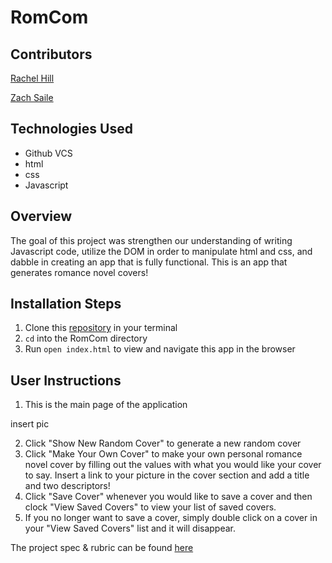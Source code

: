 # RomCom

## Contributors
[Rachel Hill](https://github.com/rachellhill)

[Zach Saile](https://github.com/zwsaile)

## Technologies Used
- Github VCS
- html
- css
- Javascript

## Overview
The goal of this project was strengthen our understanding of writing Javascript code,  utilize the DOM in order to manipulate html and css, and dabble in creating an app that is fully functional. This is an app that generates romance novel covers!

## Installation Steps
1. Clone this [repository](https://github.com/zwsaile/romcom) in your terminal
2. `cd` into the RomCom directory
3. Run `open index.html` to view and navigate this app in the browser

## User Instructions
1. This is the main page of the application

insert pic

2. Click "Show New Random Cover" to generate a new random cover
3. Click "Make Your Own Cover" to make your own personal romance novel cover by filling out the values with what you would like your cover to say. Insert a link to your picture in the cover section and add a title and two descriptors!
4. Click "Save Cover" whenever you would like to save a cover and then clock "View Saved Covers" to view your list of saved covers.
5. If you no longer want to save a cover, simply double click on a cover in your "View Saved Covers" list and it will disappear. 

The project spec & rubric can be found [here](https://frontend.turing.io/projects/module-1/romcom-pair.html)
